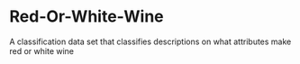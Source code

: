 # Red-Or-White-Wine
A classification data set that classifies descriptions on what attributes make red or white wine
